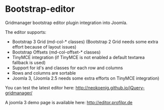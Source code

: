 Bootstrap-editor
================

Gridmanager bootstrap editor plugin integration into Joomla.

The editor supports:

- Bootstrap 3 Grid (md-col-* classes) (Bootstrap 2 Grid needs some extra effort because of layout issues)
- Bootstrap Offsets (md-col-offset-* classes)
- TinyMCE integration (if TinyMCE is not enabled a default textarea fallback is used)
- Support for id's and classes for each row and columns
- Rows and columns are sortable
- Joomla 3, (Joomla 2.5 needs some extra efforts on TinyMCE integration)

You can test the latest editor here: http://neokoenig.github.io/jQuery-gridmanager/

A joomla 3 demo page is available here: http://editor.profilpr.de
